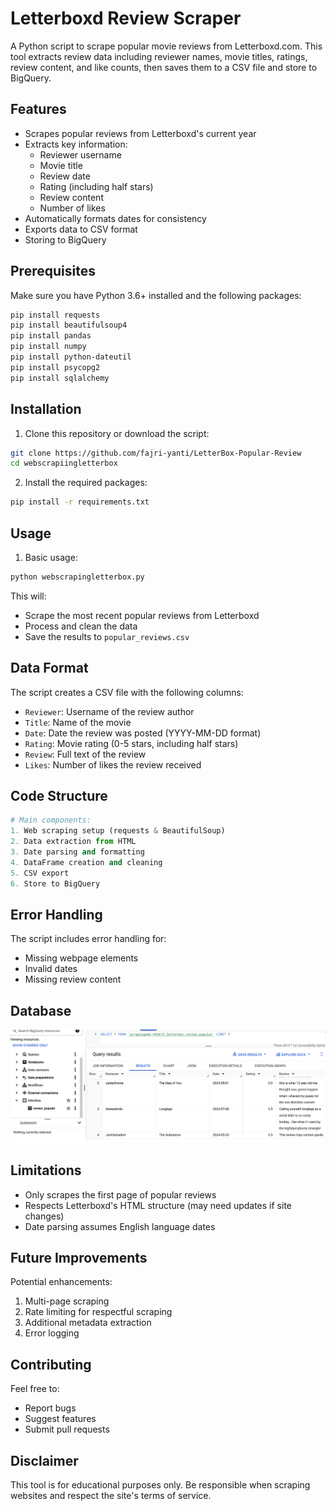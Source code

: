 # Letterboxd Review Scraper

A Python script to scrape popular movie reviews from Letterboxd.com. This tool extracts review data including reviewer names, movie titles, ratings, review content, and like counts, then saves them to a CSV file and store to BigQuery.

## Features

- Scrapes popular reviews from Letterboxd's current year
- Extracts key information:
  - Reviewer username
  - Movie title
  - Review date
  - Rating (including half stars)
  - Review content
  - Number of likes
- Automatically formats dates for consistency
- Exports data to CSV format
- Storing to BigQuery

## Prerequisites

Make sure you have Python 3.6+ installed and the following packages:

```bash
pip install requests
pip install beautifulsoup4
pip install pandas
pip install numpy
pip install python-dateutil
pip install psycopg2
pip install sqlalchemy
```

## Installation

1. Clone this repository or download the script:
```bash
git clone https://github.com/fajri-yanti/LetterBox-Popular-Review
cd webscrapiingletterbox
```

2. Install the required packages:
```bash
pip install -r requirements.txt
```

## Usage

1. Basic usage:
```python
python webscrapingletterbox.py
```

This will:
- Scrape the most recent popular reviews from Letterboxd
- Process and clean the data
- Save the results to `popular_reviews.csv`

## Data Format

The script creates a CSV file with the following columns:

- `Reviewer`: Username of the review author
- `Title`: Name of the movie
- `Date`: Date the review was posted (YYYY-MM-DD format)
- `Rating`: Movie rating (0-5 stars, including half stars)
- `Review`: Full text of the review
- `Likes`: Number of likes the review received

## Code Structure

```python
# Main components:
1. Web scraping setup (requests & BeautifulSoup)
2. Data extraction from HTML
3. Date parsing and formatting
4. DataFrame creation and cleaning
5. CSV export
6. Store to BigQuery
```

## Error Handling

The script includes error handling for:
- Missing webpage elements
- Invalid dates
- Missing review content


## Database
![Tabel letterbox](https://raw.githubusercontent.com/fajri-yanti/LetterBox-Popular-Review/main/letterbox.png)


## Limitations

- Only scrapes the first page of popular reviews
- Respects Letterboxd's HTML structure (may need updates if site changes)
- Date parsing assumes English language dates

## Future Improvements

Potential enhancements:
1. Multi-page scraping
2. Rate limiting for respectful scraping
4. Additional metadata extraction
5. Error logging


## Contributing

Feel free to:
- Report bugs
- Suggest features
- Submit pull requests



## Disclaimer

This tool is for educational purposes only. Be responsible when scraping websites and respect the site's terms of service.
